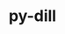 ---
title: "py-dill"
layout: cache
categories: [package, develop-2025-07-13]
meta: {"compilers": ["none"], "num_specs": 8, "num_specs_by_stack": {"e4s": 2, "e4s-neoverse-v2": 1, "hep": 1, "ml-linux-aarch64-cpu": 1, "ml-linux-aarch64-cuda": 1, "ml-linux-x86_64-cpu": 1, "ml-linux-x86_64-cuda": 1, "ml-linux-x86_64-rocm": 1, "radiuss": 2, "root": 8}, "oss": ["ubuntu18.04", "ubuntu22.04", "ubuntu24.04"], "platforms": ["linux"], "stacks": ["e4s", "e4s-neoverse-v2", "hep", "ml-linux-aarch64-cpu", "ml-linux-aarch64-cuda", "ml-linux-x86_64-cpu", "ml-linux-x86_64-cuda", "ml-linux-x86_64-rocm", "radiuss", "root"], "targets": ["aarch64", "neoverse_v2", "x86_64_v3"], "versions": ["0.3.9"]}
spec_details: [{"compiler": "none", "hash": "25ubqpzjzzx2ycctvgsshoyly3tl2lbd", "os": "ubuntu18.04", "platform": "linux", "size": "-", "stacks": ["radiuss", "root"], "target": "x86_64_v3", "variants": ["build_system=python_pip"], "versions": ["0.3.9"]}, {"compiler": "none", "hash": "2hn755wnlbqvliynle7wufn2f2ahov62", "os": "ubuntu22.04", "platform": "linux", "size": "-", "stacks": ["e4s", "root"], "target": "x86_64_v3", "variants": ["build_system=python_pip"], "versions": ["0.3.9"]}, {"compiler": "none", "hash": "2swtwhrodfh3aapjocedymbzkiqlmmss", "os": "ubuntu22.04", "platform": "linux", "size": "-", "stacks": ["hep", "root"], "target": "x86_64_v3", "variants": ["build_system=python_pip"], "versions": ["0.3.9"]}, {"compiler": "none", "hash": "55i5bga4jvhwzqjkmniqggkh66c4gwd4", "os": "ubuntu22.04", "platform": "linux", "size": "-", "stacks": ["e4s-neoverse-v2", "root"], "target": "neoverse_v2", "variants": ["build_system=python_pip"], "versions": ["0.3.9"]}, {"compiler": "none", "hash": "eonjpjvt6lbw2sx45ulebecbdn7b6v5q", "os": "ubuntu22.04", "platform": "linux", "size": "-", "stacks": ["e4s", "root"], "target": "x86_64_v3", "variants": ["build_system=python_pip"], "versions": ["0.3.9"]}, {"compiler": "none", "hash": "tfkf7cxetzrpfqdw527yx7tb6djwgtwr", "os": "ubuntu24.04", "platform": "linux", "size": "-", "stacks": ["ml-linux-aarch64-cpu", "ml-linux-aarch64-cuda", "root"], "target": "aarch64", "variants": ["build_system=python_pip"], "versions": ["0.3.9"]}, {"compiler": "none", "hash": "w4cdjybvkzi42dvmtrxoeq2vcfq3w6gk", "os": "ubuntu18.04", "platform": "linux", "size": "-", "stacks": ["radiuss", "root"], "target": "x86_64_v3", "variants": ["build_system=python_pip"], "versions": ["0.3.9"]}, {"compiler": "none", "hash": "wtflgvuyw7srf55ksvgcvocr6gcqzdqr", "os": "ubuntu24.04", "platform": "linux", "size": "-", "stacks": ["ml-linux-x86_64-cpu", "ml-linux-x86_64-cuda", "ml-linux-x86_64-rocm", "root"], "target": "x86_64_v3", "variants": ["build_system=python_pip"], "versions": ["0.3.9"]}]
---